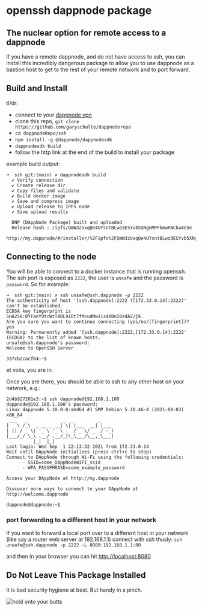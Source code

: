 # openssh dappnode package

## The nuclear option for remote access to a dappnode

If you have a remote dappnode, and do not have access to ssh, you can install this incredibly dangerous package to allow you to use dappnode as a bastion host to get to the rest of your remote network and to port forward.

## Build and Install

tl/dr:
* connect to your [dappnode vpn](https://docs.dappnode.io/user-guide/ui/access/vpn/)
* clone this repo, `git clone https://github.com/garyschulte/dappnoderepo`
* `cd dappnodeRepo/ssh`
* `npm install -g @dappnode/dappnodesdk`
* `dappnodesdk build`
* follow the http link at the end of the build to install your package

example build output:
```
➜  ssh git:(main) ✗ dappnodesdk build
  ✔ Verify connection
  ✔ Create release dir
  ✔ Copy files and validate
  ✔ Build docker image
  ✔ Save and compress image
  ✔ Upload release to IPFS node
  ✔ Save upload results

  DNP (DAppNode Package) built and uploaded
  Release hash : /ipfs/QmW3zUxqQe4UYsntBLwo3ESYvb5XNgnMPFkmwKNCkw4G5e
  http://my.dappnode/#/installer/%2Fipfs%2FQmW3zUxqQe4UYsntBLwo3ESYvb5XNgnMPFkmwKNCkw4G5e
```


## Connecting to the node

You will be able to connect to a docker instance that is running openssh.  The ssh port is exposed as `2222`, the user is `unsafe` and the password is `password`.  So for example:
```
➜  ssh git:(main) ✗ ssh unsafe@ssh.dappnode -p 2222
The authenticity of host '[ssh.dappnode]:2222 ([172.33.0.14]:2222)' can't be established.
ECDSA key fingerprint is SHA256:0YFanY9tcWtT4DL9iOt7fMcudMw11s4XBnI8zdAZ/jk.
Are you sure you want to continue connecting (yes/no/[fingerprint])? yes
Warning: Permanently added '[ssh.dappnode]:2222,[172.33.0.14]:2222' (ECDSA) to the list of known hosts.
unsafe@ssh.dappnode's password:
Welcome to OpenSSH Server

337cb2cacf64:~$
```

et voila, you are in.

Once you are there, you should be able to ssh to any other host on your network, e.g.:
```
2d4b927201e3:~$ ssh dappnode@192.168.1.100
dappnode@192.168.1.100's password:
Linux dappnode 5.10.0-8-amd64 #1 SMP Debian 5.10.46-4 (2021-08-03) x86_64
 ___   _             _  _         _
|   \ /_\  _ __ _ __| \| |___  __| |___
| |) / _ \| '_ \ '_ \ .  / _ \/ _  / -_)
|___/_/ \_\ .__/ .__/_|\_\___/\__,_\___|
          |_|  |_|
Last login: Wed Sep  1 22:13:32 2021 from 172.33.0.14
Wait until DAppNode initializes (press ctrl+c to stop)
Connect to DAppNode through Wi-Fi using the following credentials:
      - SSID=some_DAppNodeWIFI_ssid
      - WPA_PASSPHRASE=some_example_password

Access your DAppNode at http://my.dappnode

Discover more ways to connect to your DAppNode at http://welcome.dappnode

dappnode@dappnode:~$
```


### port forwarding to a different host in your network

If you want to forward a local port over to a different host in your network (like say a router web server at 192.168.1.1) connect with ssh thusly:
```ssh unsafe@ssh.dappnode -p 2222 -L 8080:192.168.1.1:80```

and then in your browser you can hit [http://localhost:8080](http://localhost:8080)


## Do Not Leave This Package Installed
It is bad security hygiene at best.  But handy in a pinch.

![hold onto your butts](https://pics.me.me/hold-onto-your-butts-memegenerator-net-hold-onto-your-butts-49631627.png)
